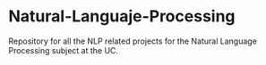 # Natural-Languaje-Processing
Repository for all the NLP related projects for the Natural Language Processing subject at the UC.
